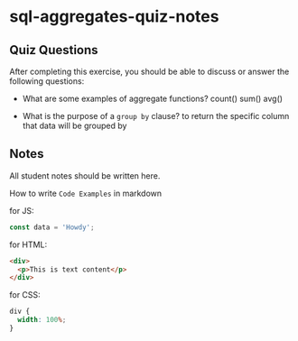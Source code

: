 # sql-aggregates-quiz-notes

## Quiz Questions

After completing this exercise, you should be able to discuss or answer the following questions:

- What are some examples of aggregate functions?
  count()
  sum()
  avg()

- What is the purpose of a `group by` clause?
  to return the specific column that data will be grouped by

## Notes

All student notes should be written here.

How to write `Code Examples` in markdown

for JS:

```javascript
const data = 'Howdy';
```

for HTML:

```html
<div>
  <p>This is text content</p>
</div>
```

for CSS:

```css
div {
  width: 100%;
}
```
